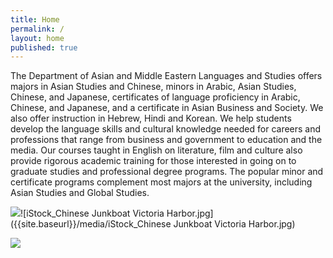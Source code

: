 ```yaml
---
title: Home
permalink: /
layout: home
published: true
---
```


The Department of Asian and Middle Eastern Languages and Studies offers majors in Asian Studies and Chinese, minors in Arabic, Asian Studies, Chinese, and Japanese, certificates of language proficiency in Arabic, Chinese, and Japanese, and a certificate in Asian Business and Society. We also offer instruction in Hebrew, Hindi and Korean. We help students develop the language skills and cultural knowledge needed for careers and professions that range from business and government to education and the media. Our courses taught in English on literature, film and culture also provide rigorous academic training for those interested in going on to graduate studies and professional degree programs. The popular minor and certificate programs complement most majors at the university, including Asian Studies and Global Studies.

![]({{site.baseurl}}/media/iStock_Chinese%20Junkboat%20Victoria%20Harbor.jpg)![iStock_Chinese Junkboat Victoria Harbor.jpg]({{site.baseurl}}/media/iStock_Chinese Junkboat Victoria Harbor.jpg)

![]({{site.baseurl}}/media/iStock_Korean%20Lanterns.jpg)
